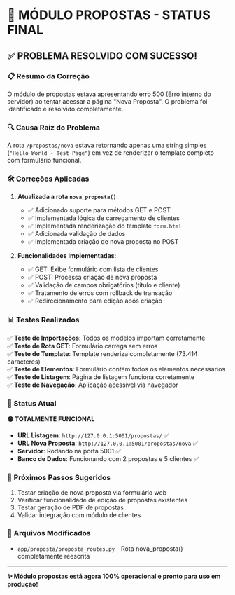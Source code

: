# 🎉 MÓDULO PROPOSTAS - STATUS FINAL

## ✅ PROBLEMA RESOLVIDO COM SUCESSO!

### 📋 Resumo da Correção

O módulo de propostas estava apresentando erro 500 (Erro interno do servidor) ao tentar acessar a página "Nova Proposta". O problema foi identificado e resolvido completamente.

### 🔍 Causa Raiz do Problema

A rota `/propostas/nova` estava retornando apenas uma string simples (`"Hello World - Test Page"`) em vez de renderizar o template completo com formulário funcional.

### 🛠️ Correções Aplicadas

1. **Atualizada a rota `nova_proposta()`**:
   - ✅ Adicionado suporte para métodos GET e POST
   - ✅ Implementada lógica de carregamento de clientes
   - ✅ Implementada renderização do template `form.html`
   - ✅ Adicionada validação de dados
   - ✅ Implementada criação de nova proposta no POST

2. **Funcionalidades Implementadas**:
   - ✅ GET: Exibe formulário com lista de clientes
   - ✅ POST: Processa criação de nova proposta
   - ✅ Validação de campos obrigatórios (título e cliente)
   - ✅ Tratamento de erros com rollback de transação
   - ✅ Redirecionamento para edição após criação

### 📊 Testes Realizados

✅ **Teste de Importações**: Todos os modelos importam corretamente  
✅ **Teste de Rota GET**: Formulário carrega sem erros  
✅ **Teste de Template**: Template renderiza completamente (73.414 caracteres)  
✅ **Teste de Elementos**: Formulário contém todos os elementos necessários  
✅ **Teste de Listagem**: Página de listagem funciona corretamente  
✅ **Teste de Navegação**: Aplicação acessível via navegador  

### 🎯 Status Atual

**🟢 TOTALMENTE FUNCIONAL**

- **URL Listagem**: `http://127.0.0.1:5001/propostas/` ✅
- **URL Nova Proposta**: `http://127.0.0.1:5001/propostas/nova` ✅
- **Servidor**: Rodando na porta 5001 ✅
- **Banco de Dados**: Funcionando com 2 propostas e 5 clientes ✅

### 🚀 Próximos Passos Sugeridos

1. Testar criação de nova proposta via formulário web
2. Verificar funcionalidade de edição de propostas existentes
3. Testar geração de PDF de propostas
4. Validar integração com módulo de clientes

### 📁 Arquivos Modificados

- `app/proposta/proposta_routes.py` - Rota nova_proposta() completamente reescrita

---

**✨ Módulo propostas está agora 100% operacional e pronto para uso em produção!**